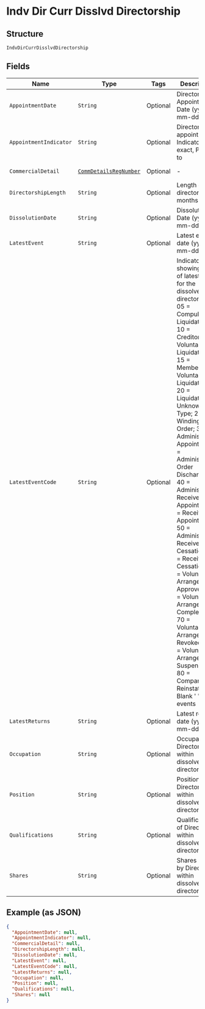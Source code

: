 
# Indv Dir Curr Disslvd Directorship

## Structure

`IndvDirCurrDisslvdDirectorship`

## Fields

| Name | Type | Tags | Description | Getter | Setter |
|  --- | --- | --- | --- | --- | --- |
| `AppointmentDate` | `String` | Optional | Director Appointment Date (yyyy-mm-dd) | String getAppointmentDate() | setAppointmentDate(String appointmentDate) |
| `AppointmentIndicator` | `String` | Optional | Directorship appointment Indicator - E-exact, P-prior to | String getAppointmentIndicator() | setAppointmentIndicator(String appointmentIndicator) |
| `CommercialDetail` | [`CommDetailsRegNumber`](../../doc/models/comm-details-reg-number.md) | Optional | - | CommDetailsRegNumber getCommercialDetail() | setCommercialDetail(CommDetailsRegNumber commercialDetail) |
| `DirectorshipLength` | `String` | Optional | Length of directorship in months | String getDirectorshipLength() | setDirectorshipLength(String directorshipLength) |
| `DissolutionDate` | `String` | Optional | Dissolution Date (yyyy-mm-dd) | String getDissolutionDate() | setDissolutionDate(String dissolutionDate) |
| `LatestEvent` | `String` | Optional | Latest event date (yyyy-mm-dd) | String getLatestEvent() | setLatestEvent(String latestEvent) |
| `LatestEventCode` | `String` | Optional | Indicator showing type of latest event for the dissolved directorship - 05 = Compulsory Liquidation; 10 = Creditors Voluntary Liquidation; 15 = Members Voluntary Liquidation; 20 = Liquidation of Unknown Type; 25 = Winding up Order; 30 = Administrator Appointed; 35 = Administration Order Discharged; 40 = Administrative Receiver Appointed; 45 = Receiver Appointment; 50 = Administrative Receiver Cessation; 55 = Receiver Cessation; 60 = Voluntary Arrangement Approved; 65 = Voluntary Arrangement Completed; 70 = Voluntary Arrangement Revoked; 75 = Voluntary Arrangement Suspended; 80 = Company Reinstated; Blank ' ' no events | String getLatestEventCode() | setLatestEventCode(String latestEventCode) |
| `LatestReturns` | `String` | Optional | Latest returns date (yyyy-mm-dd) | String getLatestReturns() | setLatestReturns(String latestReturns) |
| `Occupation` | `String` | Optional | Occupation of Director within dissolved directorship | String getOccupation() | setOccupation(String occupation) |
| `Position` | `String` | Optional | Position for Director within dissolved directorship | String getPosition() | setPosition(String position) |
| `Qualifications` | `String` | Optional | Qualifications of Director within dissolved directorship | String getQualifications() | setQualifications(String qualifications) |
| `Shares` | `String` | Optional | Shares held by Director within dissolved directorship | String getShares() | setShares(String shares) |

## Example (as JSON)

```json
{
  "AppointmentDate": null,
  "AppointmentIndicator": null,
  "CommercialDetail": null,
  "DirectorshipLength": null,
  "DissolutionDate": null,
  "LatestEvent": null,
  "LatestEventCode": null,
  "LatestReturns": null,
  "Occupation": null,
  "Position": null,
  "Qualifications": null,
  "Shares": null
}
```

